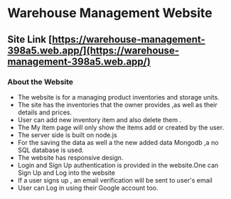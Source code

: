 # Warehouse Management Website

## Site Link [https://warehouse-management-398a5.web.app/](https://warehouse-management-398a5.web.app/)

###

### About the Website
* The website is for a managing product inventories and storage units.
* The site has the inventories that the owner provides ,as well as their details and prices.
* User can add new inventory item and also delete them . 
* The My Item page will only show the items add or created by the user.
* The server side is built on node.js
* For the saving the data as well a the new added data Mongodb ,a no SQL database is used.
* The website has responsive design.
* Login and Sign Up authentication is provided in the website.One can Sign Up and Log into the website
* If a user signs up , an email verification will be sent to user's email
* User can Log in using their Google account too.
